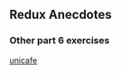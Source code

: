 ## Redux Anecdotes

### Other part 6 exercises

[unicafe](https://github.com/lacolegiala/full-stack-unicafe-redux)
